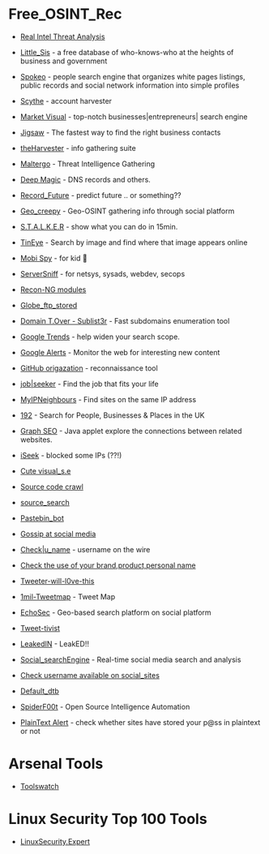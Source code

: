 # Free_OSINT_Rec
 - [Real Intel Threat Analysis](https://github.com/ocmdev/rita)
 - [Little_Sis](https://littlesis.org/) - a free database of who-knows-who at the heights of business and government
 - [Spokeo](https://www.spokeo.com/) - people search engine that organizes white pages listings, public records and social network information into simple profiles
 - [Scythe](http://blog.c22.cc/2012/10/03/scythe-framework/) - account harvester 
 - [Market Visual](http://www.marketvisual.com/) - top-notch businesses|entrepreneurs| search engine
 - [Jigsaw](http://www.jigsaw.com/) - The fastest way to find the right business contacts
  
 - [theHarvester](https://code.google.com/archive/p/theharvester/) - info gathering suite
 - [Maltergo](https://www.paterva.com/web7/) - Threat Intelligence Gathering
 - [Deep Magic](https://www.deepmagic.com/) - DNS records and others.

 - [Record_Future](https://www.recordedfuture.com/) - predict future .. or something??
 - [Geo_creepy](http://www.geocreepy.com/) - Geo-OSINT gathering info through social platform
 - [S.T.A.L.K.E.R](https://immunityproducts.blogspot.co.uk/2012/08/stalker-analyzing-your-wireless-data.html) - show what you can do in 15min.
 - [TinEye](https://www.tineye.com/) - Search by image and find where that image appears online 
 
 - [Mobi Spy](http://www.mobistealth.com/) - for kid 🍼 
 
 - [ServerSniff](http://www.serversniff.net/index.php) - for netsys, sysads, webdev, secops
 - [Recon-NG modules](https://github.com/scumsec/Recon-ng-modules) 
 - [Globe_ftp_stored](http://globalfilesearch.com/)
 - [Domain T.Over - Sublist3r](https://github.com/aboul3la/Sublist3r) - Fast subdomains enumeration tool 
 
 - [Google Trends](https://trends.google.com/trends/) - help widen your search scope.
 - [Google Alerts](https://www.google.com/alerts) - Monitor the web for interesting new content
 - [GitHub origazation](https://github.com/michenriksen/gitrob) - reconnaissance tool
 
 - [job|seeker](https://www.glassdoor.com/index.htm) - Find the job that fits your life
 - [MyIPNeighbours](http://www.my-ip-neighbors.com) - Find sites on the same IP address
 - [192](http://www.192.com/) - Search for People, Businesses & Places in the UK
 - [Graph SEO](http://www.touchgraph.com/seo) - Java applet explore the connections between related websites.
 - [iSeek](http://www.iseek.com/) - blocked some IPs (??!)
 - [Cute visual_s.e](http://search.carrot2.org/stable/search)
 
 - [Source code crawl](https://nerdydata.com/search)
 - [source_search](https://searchcode.com/)
 - [Pastebin_bot](http://www.andrewmohawk.com/pasteLert)
 
 - [Gossip at social media](http://www.whostalkin.com/)
 - [Check|u_name](http://checkusernames.com/) - username on the wire
 - [Check the use of your brand,product,personal name](http://knowem.com/)
 - [Tweeter-will-l0ve-this](https://tinfoleak.com/)
 - [1mil-Tweetmap](http://onemilliontweetmap.com/) - Tweet Map
 - [EchoSec](https://www.echosec.net/) - Geo-based search platform on social platform
 - [Tweet-tivist](http://www.tweetarchivist.com)
 - [LeakedIN](http://www.leakedin.com) - LeakED!!
 - [Social_searchEngine](http://socialmention.com/) - Real-time social media search and analysis
 - [Check username available on social_sites](http://namechk.com/)
 - [Default_dtb](https://cirt.net/passwords)
 - [SpiderF00t](http://www.spiderfoot.net/) - Open Source Intelligence Automation 
 
 - [PlainText Alert](https://chrome.google.com/webstore/detail/plain-text-offenders-aler/ggndaknbenjhnkddgjnjjcmomgaidhmd?hl=en-US) - check whether sites have stored your p@ss in plaintext or not
 
 # Arsenal Tools
 - [Toolswatch](https://github.com/toolswatch/blackhat-arsenal-tools)

 # Linux Security Top 100 Tools 
 - [LinuxSecurity.Expert](https://linuxsecurity.expert/security-tools/top-100)
